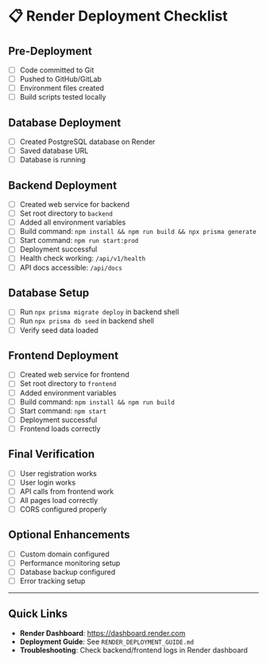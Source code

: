 # 📋 Render Deployment Checklist

## Pre-Deployment
- [ ] Code committed to Git
- [ ] Pushed to GitHub/GitLab
- [ ] Environment files created
- [ ] Build scripts tested locally

## Database Deployment
- [ ] Created PostgreSQL database on Render
- [ ] Saved database URL
- [ ] Database is running

## Backend Deployment
- [ ] Created web service for backend
- [ ] Set root directory to `backend`
- [ ] Added all environment variables
- [ ] Build command: `npm install && npm run build && npx prisma generate`
- [ ] Start command: `npm run start:prod`
- [ ] Deployment successful
- [ ] Health check working: `/api/v1/health`
- [ ] API docs accessible: `/api/docs`

## Database Setup
- [ ] Run `npx prisma migrate deploy` in backend shell
- [ ] Run `npx prisma db seed` in backend shell
- [ ] Verify seed data loaded

## Frontend Deployment
- [ ] Created web service for frontend
- [ ] Set root directory to `frontend`
- [ ] Added environment variables
- [ ] Build command: `npm install && npm run build`
- [ ] Start command: `npm start`
- [ ] Deployment successful
- [ ] Frontend loads correctly

## Final Verification
- [ ] User registration works
- [ ] User login works
- [ ] API calls from frontend work
- [ ] All pages load correctly
- [ ] CORS configured properly

## Optional Enhancements
- [ ] Custom domain configured
- [ ] Performance monitoring setup
- [ ] Database backup configured
- [ ] Error tracking setup

---

## Quick Links
- **Render Dashboard**: https://dashboard.render.com
- **Deployment Guide**: See `RENDER_DEPLOYMENT_GUIDE.md`
- **Troubleshooting**: Check backend/frontend logs in Render dashboard
